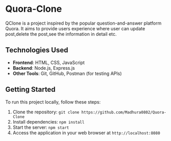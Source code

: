 # Quora-Clone
QClone is a project inspired by the popular question-and-answer platform Quora. It aims to provide users experience where user can update post,delete the post,see the information in detail etc.

## Technologies Used

- **Frontend**: HTML, CSS, JavaScript
- **Backend**: Node.js, Express.js
- **Other Tools**: Git, GitHub, Postman (for testing APIs)

## Getting Started

To run this project locally, follow these steps:

1. Clone the repository: `git clone https://github.com/Madhura0802/Quora-Clone`
2. Install dependencies: `npm install`
3. Start the server: `npm start`
4. Access the application in your web browser at `http://localhost:8080`
